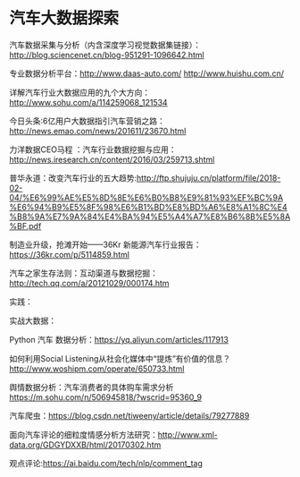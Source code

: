 # 汽车大数据探索

汽车数据采集与分析（内含深度学习视觉数据集链接）：http://blog.sciencenet.cn/blog-951291-1096642.html

专业数据分析平台：http://www.daas-auto.com/ http://www.huishu.com.cn/

详解汽车行业大数据应用的九个大方向：http://www.sohu.com/a/114259068_121534

今日头条:6亿用户大数据指引汽车营销之路：http://news.emao.com/news/201611/23670.html

力洋数据CEO马程 ：汽车行业数据挖掘与应用：http://news.iresearch.cn/content/2016/03/259713.shtml

普华永道：改变汽车行业的五大趋势:http://ftp.shujuju.cn/platform/file/2018-02-04/%E6%99%AE%E5%8D%8E%E6%B0%B8%E9%81%93%EF%BC%9A%E6%94%B9%E5%8F%98%E6%B1%BD%E8%BD%A6%E8%A1%8C%E4%B8%9A%E7%9A%84%E4%BA%94%E5%A4%A7%E8%B6%8B%E5%8A%BF.pdf

制造业升级，抢滩开始——36Kr 新能源汽车行业报告：https://36kr.com/p/5114859.html

汽车之家生存法则：互动渠道与数据挖掘：http://tech.qq.com/a/20121029/000174.htm

实践：

实战大数据：

Python 汽车 数据分析：https://yq.aliyun.com/articles/117913

如何利用Social Listening从社会化媒体中“提炼”有价值的信息？ http://www.woshipm.com/operate/650733.html

舆情数据分析：汽车消费者的具体购车需求分析 https://m.sohu.com/n/506945818/?wscrid=95360_9

汽车爬虫：https://blog.csdn.net/tiweeny/article/details/79277889

面向汽车评论的细粒度情感分析方法研究：http://www.xml-data.org/GDGYDXXB/html/20170302.htm

观点评论:https://ai.baidu.com/tech/nlp/comment_tag
